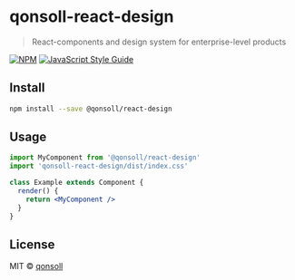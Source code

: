 # qonsoll-react-design

> React-components and design system for enterprise-level products

[![NPM](https://img.shields.io/npm/v/qonsoll-react-design.svg)](https://www.npmjs.com/package/qonsoll-react-design) [![JavaScript Style Guide](https://img.shields.io/badge/code_style-standard-brightgreen.svg)](https://standardjs.com)

## Install

```bash
npm install --save @qonsoll/react-design
```

## Usage

```jsx
import MyComponent from '@qonsoll/react-design'
import 'qonsoll-react-design/dist/index.css'

class Example extends Component {
  render() {
    return <MyComponent />
  }
}
```

## License

MIT © [qonsoll](https://github.com/qonsoll)
